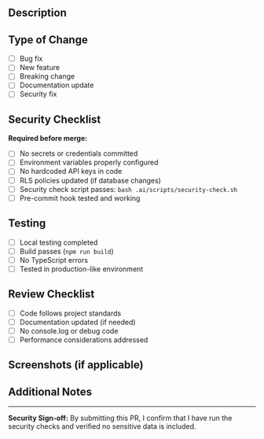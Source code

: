 ## Description
<!-- Brief description of changes -->

## Type of Change
- [ ] Bug fix
- [ ] New feature
- [ ] Breaking change
- [ ] Documentation update
- [ ] Security fix

## Security Checklist
**Required before merge:**

- [ ] No secrets or credentials committed
- [ ] Environment variables properly configured
- [ ] No hardcoded API keys in code
- [ ] RLS policies updated (if database changes)
- [ ] Security check script passes: `bash .ai/scripts/security-check.sh`
- [ ] Pre-commit hook tested and working

## Testing
- [ ] Local testing completed
- [ ] Build passes (`npm run build`)
- [ ] No TypeScript errors
- [ ] Tested in production-like environment

## Review Checklist
- [ ] Code follows project standards
- [ ] Documentation updated (if needed)
- [ ] No console.log or debug code
- [ ] Performance considerations addressed

## Screenshots (if applicable)
<!-- Add screenshots here -->

## Additional Notes
<!-- Any additional context -->

---

**Security Sign-off:** By submitting this PR, I confirm that I have run the security checks and verified no sensitive data is included.
